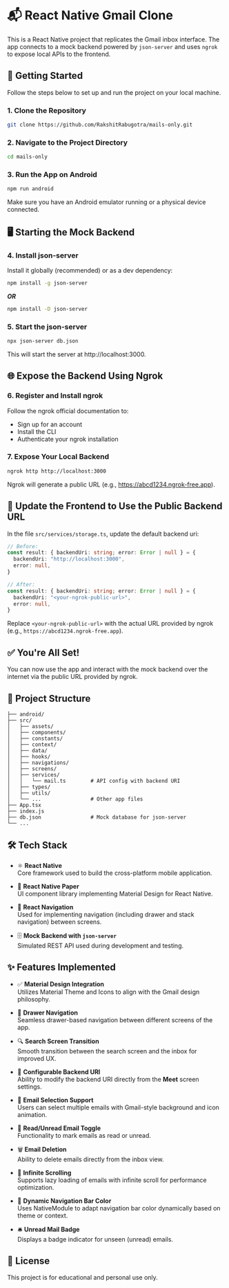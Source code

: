 # 📬 React Native Gmail Clone

This is a React Native project that replicates the Gmail inbox interface. The app connects to a mock backend powered by `json-server` and uses `ngrok` to expose local APIs to the frontend.

## 🚀 Getting Started

Follow the steps below to set up and run the project on your local machine.

### 1. Clone the Repository

```bash
git clone https://github.com/RakshitRabugotra/mails-only.git
```

### 2. Navigate to the Project Directory

```bash
cd mails-only
```
### 3. Run the App on Android
```bash
npm run android
```

Make sure you have an Android emulator running or a physical device connected.

## 🖥️ Starting the Mock Backend
### 4. Install json-server

Install it globally (recommended) or as a dev dependency:
```bash
npm install -g json-server
```
***OR***
```bash
npm install -D json-server
```

### 5. Start the json-server

```bash
npx json-server db.json
```

This will start the server at http://localhost:3000.

## 🌐 Expose the Backend Using Ngrok
### 6. Register and Install ngrok

Follow the ngrok official documentation to:
- Sign up for an account
- Install the CLI
- Authenticate your ngrok installation

### 7. Expose Your Local Backend

```bash
ngrok http http://localhost:3000
```

Ngrok will generate a public URL (e.g., https://abcd1234.ngrok-free.app).

## 🔧 Update the Frontend to Use the Public Backend URL

In the file `src/services/storage.ts`, update the default backend uri:

```ts
// Before:
const result: { backendUri: string; error: Error | null } = {
  backendUri: "http://localhost:3000",
  error: null,
}

// After:
const result: { backendUri: string; error: Error | null } = {
  backendUri: "<your-ngrok-public-url>",
  error: null,
}
```

Replace `<your-ngrok-public-url>` with the actual URL provided by ngrok (e.g., `https://abcd1234.ngrok-free.app`).

## ✅ You're All Set!

You can now use the app and interact with the mock backend over the internet via the public URL provided by ngrok.

## 📂 Project Structure

```
├── android/
├── src/
│   ├── assets/
│   ├── components/
│   ├── constants/
│   ├── context/
│   ├── data/
│   ├── hooks/
│   ├── navigations/
│   ├── screens/
│   ├── services/
│   │   └── mail.ts        # API config with backend URI
│   ├── types/
│   ├── utils/
│   └── ...                # Other app files
├── App.tsx
├── index.js
├── db.json                # Mock database for json-server
└── ...
```

## 🛠️ Tech Stack

- ⚛️ **React Native**  
  Core framework used to build the cross-platform mobile application.

- 📝 **React Native Paper**  
  UI component library implementing Material Design for React Native.

- 🧭 **React Navigation**  
  Used for implementing navigation (including drawer and stack navigation) between screens.

- 🗄️ **Mock Backend with `json-server`**  
  Simulated REST API used during development and testing.


## ✨ Features Implemented

- ✅ **Material Design Integration**  
  Utilizes Material Theme and Icons to align with the Gmail design philosophy.

- 📂 **Drawer Navigation**  
  Seamless drawer-based navigation between different screens of the app.

- 🔍 **Search Screen Transition**  
  Smooth transition between the search screen and the inbox for improved UX.

- 🔧 **Configurable Backend URI**  
  Ability to modify the backend URI directly from the **Meet** screen settings.

- 📩 **Email Selection Support**  
  Users can select multiple emails with Gmail-style background and icon animation.

- 📖 **Read/Unread Email Toggle**  
  Functionality to mark emails as read or unread.

- 🗑️ **Email Deletion**  
  Ability to delete emails directly from the inbox view.

- 🔄 **Infinite Scrolling**  
  Supports lazy loading of emails with infinite scroll for performance optimization.

- 🎨 **Dynamic Navigation Bar Color**  
  Uses NativeModule to adapt navigation bar color dynamically based on theme or context.

- 🛎️ **Unread Mail Badge**  
  Displays a badge indicator for unseen (unread) emails.

## 📄 License
This project is for educational and personal use only.
